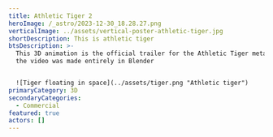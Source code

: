 ```yaml
---
title: Athletic Tiger 2
heroImage: /_astro/2023-12-30_18.28.27.png
verticalImage: ../assets/vertical-poster-athletic-tiger.jpg
shortDescription: This is athletic tiger
btsDescription: >-
  This 3D animation is the official trailer for the Athletic Tiger metaverse,
  the video was made entirely in Blender


  ![Tiger floating in space](../assets/tiger.png "Athletic tiger")
primaryCategory: 3D
secondaryCategories:
  - Commercial
featured: true
actors: []
---
```

